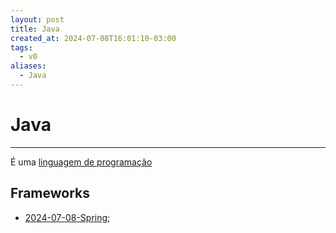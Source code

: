 ```yaml
---
layout: post
title: Java
created_at: 2024-07-08T16:01:10-03:00
tags:
  - v0
aliases:
  - Java
---
```

# Java
---


É uma [linguagem de programação](_insight/2024/07/2024-07-08-Linguagem_de_programacao.md)
## Frameworks
- [2024-07-08-Spring](_insight/2024/07/2024-07-08-Spring.md);